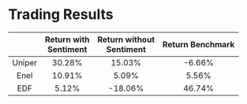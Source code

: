 # Trading Results

| | Return with <br> Sentiment | Return without <br> Sentiment | Return Benchmark |
| :-:| :-: | :-: | :-: |
| Uniper | 30.28% | 15.03% | -6.66%
| Enel | 10.91% | 5.09% | 5.56% 
| EDF | 5.12% | -18.06% | 46.74%